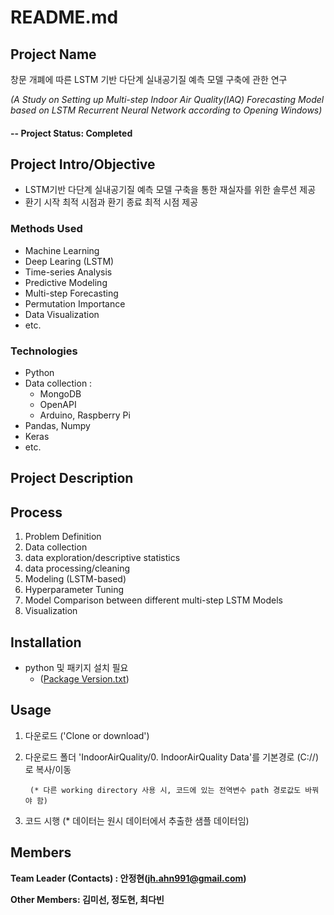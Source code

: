 # README.md


## Project Name
창문 개폐에 따른 LSTM 기반 다단계 실내공기질 예측 모델 구축에 관한 연구

*(A Study on Setting up Multi-step Indoor Air Quality(IAQ) Forecasting Model based on LSTM Recurrent Neural Network according to Opening Windows)*

#### -- Project Status: Completed

## Project Intro/Objective
* LSTM기반 다단계 실내공기질 예측 모델 구축을 통한 재실자를 위한 솔루션 제공 
* 환기 시작 최적 시점과 환기 종료 최적 시점 제공

### Methods Used
* Machine Learning
* Deep Learing (LSTM)
* Time-series Analysis
* Predictive Modeling
* Multi-step Forecasting
* Permutation Importance
* Data Visualization
* etc.

### Technologies
* Python
* Data collection :
    - MongoDB
    - OpenAPI
    - Arduino, Raspberry Pi
* Pandas, Numpy
* Keras
* etc. 

## Project Description

## Process

1. Problem Definition
2. Data collection
3. data exploration/descriptive statistics
4. data processing/cleaning
5. Modeling (LSTM-based)
6. Hyperparameter Tuning
7. Model Comparison between different multi-step LSTM Models
8. Visualization 

## Installation
* python 및 패키지 설치 필요
    - ([Package Version.txt](https://github.com/Ahn-Project/IndoorAirQuality/blob/master/Package%20Version.txt))

## Usage
1. 다운로드 ('Clone or download')
2. 다운로드 폴더 'IndoorAirQuality/0. IndoorAirQuality Data'를 기본경로 (C://)로 복사/이동
        
        (* 다른 working directory 사용 시, 코드에 있는 전역변수 path 경로값도 바꿔야 함)
3. 코드 시행
        (* 데이터는 원시 데이터에서 추출한 샘플 데이터임)

## Members

**Team Leader (Contacts) : 안정현(jh.ahn991@gmail.com)**

**Other Members: 김미선, 정도현, 최다빈**


